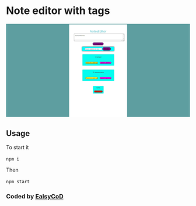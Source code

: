 # Note editor with tags

![Design preview for the Social media dashboard with theme switcher coding challenge](./design/desktop-review.jpg)

## Usage

To start it

`npm i`

Then

`npm start`

### Coded by [EalsyCoD](https://github.com/EalsyCoD)
